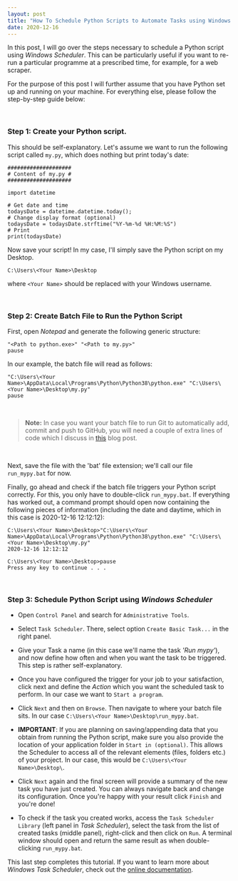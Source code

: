 ```yaml
---
layout: post
title: "How To Schedule Python Scripts to Automate Tasks using Windows Scheduler on Windows 10"
date: 2020-12-16
---
```


In this post, I will go over the steps necessary to schedule a Python script using *Windows Scheduler*. This can be particularly useful if you want to re-run a particular programme at a prescribed time, for example, for a web scraper.

For the purpose of this post I will further assume that you have Python set up and running on your machine. For everything else, please follow the step-by-step guide below:

<br>

### Step 1: Create your Python script.

This should be self-explanatory. Let's assume we want to run the following script called `my.py`, which does nothing but print today's date:

```
####################
# Content of my.py #
####################

import datetime

# Get date and time
todaysDate = datetime.datetime.today();
# Change display format (optional)
todaysDate = todaysDate.strftime("%Y-%m-%d %H:%M:%S")
# Print
print(todaysDate)
```

Now save your script! In my case, I'll simply save the Python script on my Desktop. 

```
C:\Users\<Your Name>\Desktop
```

where `<Your Name>` should be replaced with your Windows username.

<br>

### Step 2: Create Batch File to Run the Python Script

First, open *Notepad* and generate the following generic structure:

```
"<Path to python.exe>" "<Path to my.py>"
pause
```

In our example, the batch file will read as follows:

```
"C:\Users\<Your Name>\AppData\Local\Programs\Python\Python38\python.exe" "C:\Users\<Your Name>\Desktop\my.py"
pause
```
<br>

> **Note:** In case you want your batch file to run Git to automatically add, commit and push to GitHub, you will need a couple of extra lines of code which I discuss in [this](https://amannj.github.io/blog/2021/07/09/bat-git-push) blog post.

<br>

Next, save the file with the 'bat' file extension; we'll call our file `run_mypy.bat` for now.

Finally, go ahead and check if the batch file triggers your Python script correctly. For this, you only have to double-click `run_mypy.bat`. If everything has worked out, a command prompt should open now containing the following pieces of information (including the date and daytime, which in this case is 2020-12-16 12:12:12):

```
C:\Users\<Your Name>\Desktop>"C:\Users\<Your Name>\AppData\Local\Programs\Python\Python38\python.exe" "C:\Users\<Your Name>\Desktop\my.py"
2020-12-16 12:12:12

C:\Users\<Your Name>\Desktop>pause
Press any key to continue . . .
```
<br>

### Step 3: Schedule Python Script using *Windows Scheduler*

- Open `Control Panel` and search for `Administrative Tools`.

- Select `Task Scheduler`. There, select option `Create Basic Task...` in the right panel.

- Give your Task a name (in this case we'll name the task *'Run mypy'*), and now define how often and when you want the task to be triggered. This step is rather self-explanatory.

- Once you have configured the trigger for your job to your satisfaction, click next and define the *Action* which you want the scheduled task to perform. In our case we want to `Start a program`.

- Click `Next` and then on `Browse`. Then navigate to where your batch file sits. In our case `C:\Users\<Your Name>\Desktop\run_mypy.bat`. 

- **IMPORTANT**: If you are planning on saving/appending data that you obtain from running the Python script, make sure you also provide the location of your application folder in  `Start in (optional)`. This allows the Scheduler to access all of the relevant elements (files, folders etc.) of your project. In our case, this would be `C:\Users\<Your Name>\Desktop\`.

- Click `Next` again and the final screen will provide a summary of the new task you have just created. You can always navigate back and change its configuration. Once you're happy with your result click `Finish` and you're done!

- To check if the task you created works, access the `Task Scheduler Library` (left panel in *Task Scheduler*), select the task from the list of created tasks (middle panel), right-click and then click on `Run`. A terminal window should open and return the same result as when double-clicking `run_mypy.bat`.

  
This last step completes this tutorial. If you want to learn more about *Windows Task Scheduler*, check out the [online documentation](https://docs.microsoft.com/en-us/windows/win32/taskschd/task-scheduler-start-page).